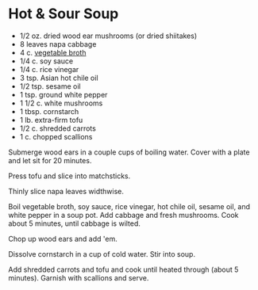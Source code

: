 # Hot & Sour Soup

- 1/2 oz. dried wood ear mushrooms (or dried shiitakes)
- 8 leaves napa cabbage
- 4 c. [vegetable broth](./vegetable-broth.md)
- 1/4 c. soy sauce
- 1/4 c. rice vinegar
- 3 tsp. Asian hot chile oil
- 1/2 tsp. sesame oil
- 1 tsp. ground white pepper
- 1 1/2 c. white mushrooms
- 1 tbsp. cornstarch
- 1 lb. extra-firm tofu
- 1/2 c. shredded carrots
- 1 c. chopped scallions

Submerge wood ears in a couple cups of boiling water. Cover with a plate and let
sit for 20 minutes.

Press tofu and slice into matchsticks.

Thinly slice napa leaves widthwise.

Boil vegetable broth, soy sauce, rice vinegar, hot chile oil, sesame oil, and
white pepper in a soup pot. Add cabbage and fresh mushrooms. Cook about 5
minutes, until cabbage is wilted.

Chop up wood ears and add 'em.

Dissolve cornstarch in a cup of cold water. Stir into soup.

Add shredded carrots and tofu and cook until heated through (about 5 minutes).
Garnish with scallions and serve.
